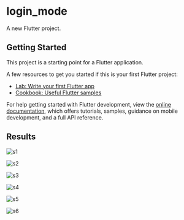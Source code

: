 # login_mode

A new Flutter project.

## Getting Started

This project is a starting point for a Flutter application.

A few resources to get you started if this is your first Flutter project:

- [Lab: Write your first Flutter app](https://docs.flutter.dev/get-started/codelab)
- [Cookbook: Useful Flutter samples](https://docs.flutter.dev/cookbook)

For help getting started with Flutter development, view the
[online documentation](https://docs.flutter.dev/), which offers tutorials,
samples, guidance on mobile development, and a full API reference.

## Results

![s1](lib/assets/results/s1.png)

![s2](lib/assets/results/s2.png)

![s3](lib/assets/results/s3.png)

![s4](lib/assets/results/s4.png)

![s5](lib/assets/results/s5.png)

![s6](lib/assets/results/s6.png)
